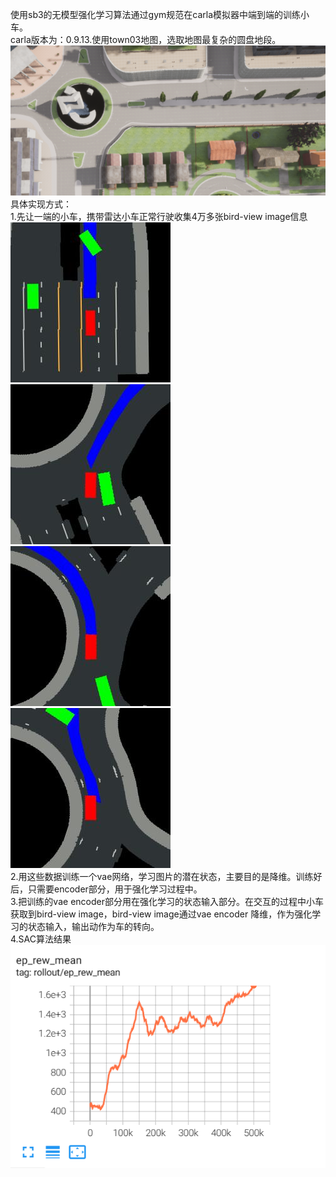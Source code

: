 使用sb3的无模型强化学习算法通过gym规范在carla模拟器中端到端的训练小车。<br>
carla版本为：0.9.13.使用town03地图，选取地图最复杂的圆盘地段。
  ![img_1.png](img_1.png) <br>
具体实现方式：<br>
 1.先让一端的小车，携带雷达小车正常行驶收集4万多张bird-view image信息<br>
![img_2.png](img_2.png)![img_3.png](img_3.png)![img_4.png](img_4.png)![img_5.png](img_5.png)<br>
2.用这些数据训练一个vae网络，学习图片的潜在状态，主要目的是降维。训练好后，只需要encoder部分，用于强化学习过程中。<br>
3.把训练的vae encoder部分用在强化学习的状态输入部分。在交互的过程中小车获取到bird-view image，bird-view image通过vae encoder
降维，作为强化学习的状态输入，输出动作为车的转向。<br>
4.SAC算法结果<br>
![img_6.png](img_6.png)